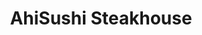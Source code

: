 ---
layout: place
title: "AhiSushi Steakhouse"
permalink: /california/redwood-city/ahisushi-steakhouse.html
stateAbbr: CA
stateName: California
cityName: Redwood City
seo:
  name: "AhiSushi Steakhouse"
  type: Restaurant
  links: https://www.ahisushihibachica.com/
description: "Chill dining space serving sushi & Japanese entrees such as hibachi & teriyaki, plus lunch specials. AhiSushi Steakhouse serves delicious sushi in Redwood City, California. Try fresh Japanese dishes for a great dining experience. Available for takeout, delivery, lunch, and dinner."
place_id: ChIJP-i6Iaujj4ARZANvuhslxqQ
photos:
  - name: >-
      places/ChIJP-i6Iaujj4ARZANvuhslxqQ/photos/AeeoHcLNrODDzJJSNXnbCRV2CXoq5-BODLj6hqjKBjLp-ayUj3w2lsEnatcY0wjqdEZJwclrv7OfanFBup6VUVNritTVT_kysye6qK6eb7w1J3hRGmXKQjwe0C3HH8En921SgBopsSm5necVRz7anRMCDA6-d9A9SMGesAzOA87DM0fF0O_WFZHmj0zDbX3UEW6oeLgvQiflRFt3Y3VdAiZ2Tq6qADrZcTDTPF8aNiuQVaxreYZplRV2Wf5GBYAg213zm7urod1yBimw0_w8j6wVzUg208jlC3eO2eW5ubpe212jfNj6cqSPXb5LR6L7CsbSXhypPxYydH6g5c7IesO77TDGXB-DOosyzM8fCiZibPNWYQmM-H2uzgNCkLGV86IAIVb6pZLSDnsjeySnPGV0-TGum1n-wW1qhzNSOWynx6e2cAtS
    widthPx: 4032
    heightPx: 2268
    authorAttributions:
      - displayName: Alex
        uri: https://maps.google.com/maps/contrib/114613485576903100858
        photoUri: >-
          https://lh3.googleusercontent.com/a-/ALV-UjXJzSkZCheXnB_IpRAehNlCzTBBof_6l6BuWX6tp2MlWrfWVR3s=s100-p-k-no-mo
    flagContentUri: >-
      https://www.google.com/local/imagery/report/?cb_client=maps_api_places.places_api&image_key=!1e10!2sCIHM0ogKEICAgIDZoL7kxAE&hl=en-US
    googleMapsUri: >-
      https://www.google.com/maps/place//data=!3m4!1e2!3m2!1sCIHM0ogKEICAgIDZoL7kxAE!2e10!4m2!3m1!1s0x808fa3ab21bae83f:0xa4c6251bba6f0364
  - name: >-
      places/ChIJP-i6Iaujj4ARZANvuhslxqQ/photos/AeeoHcJ3dHIN6qTqVObOP6tdWtuEHHWFnWs6js0wUeWiZ75FQYGCsA93mw1ZjM986rI67bwS6CzsDqh_HexnveItGUB9CLrh9_zW-1vswDE2WdC1GG2ItD9nW62NmwToWfjcrugo28-gQHKUmm-zJwL1vUhE7HX5jRuYqkGDYFHwwOeyY8keY9bFcAX5gTzjRnH1KnC2ORKRmi7IKQqyELtm8QtawzfRLMPmlus-Ellee0NvYHn3bQiUeVqL2jJ8YfdHtCtN83YAxsJUrg8A3HinWkRkkLriIvyd5vJKP3IWIBVu_g
    widthPx: 4032
    heightPx: 3024
    authorAttributions:
      - displayName: AhiSushi Steakhouse
        uri: https://maps.google.com/maps/contrib/110793137938287777191
        photoUri: >-
          https://lh3.googleusercontent.com/a/ACg8ocIMBy4s5JByMo5Zierf0MlFHCMGHwYc71NfBWxyoQEJpgEGyw=s100-p-k-no-mo
    flagContentUri: >-
      https://www.google.com/local/imagery/report/?cb_client=maps_api_places.places_api&image_key=!1e10!2sAF1QipPCfmO4Xg6RdojSZkPfqEa252j1vg9WivzIjmAw&hl=en-US
    googleMapsUri: >-
      https://www.google.com/maps/place//data=!3m4!1e2!3m2!1sAF1QipPCfmO4Xg6RdojSZkPfqEa252j1vg9WivzIjmAw!2e10!4m2!3m1!1s0x808fa3ab21bae83f:0xa4c6251bba6f0364
  - name: >-
      places/ChIJP-i6Iaujj4ARZANvuhslxqQ/photos/AeeoHcLRP5RNemS14ZG1WnbM9MobqmQO0K21wkE3LJqPhw7UfoFYXJeT0oYLgXj2gcCI0Y613WQTiFzOfKbB8VBjFaTegNgJk5_h08xYsfXh1GGw48SHSatoA2MVE0HaaAss5Cy0nHVf5f8F4jzL88cqJuENayIH0I8M3E5kzA_pDnndWNQ5O_7lAyyHFICSwO_HsmwosZl86u3RQASIo05FH4mAf3fE4yLLx4pYr6V3mazUckyzZhkiqYiceNTZ-YtnCzSHAcKkhgJo9nYMIaZfzJHc7Gvm-II5u8ZNZT1ou1_NZRnouORuLfRibnwpUJH2Ups9hNPaF30xxf-_6Kw1BTN-eFT9PPWNt77rrHiUphKRZz-ThSLg2jc-gqpEn60sSufu1GrPMgGBV_oDxakNuBTI0aWXCQMDB2t1M5XmTi6pnTrT
    widthPx: 4000
    heightPx: 3000
    authorAttributions:
      - displayName: James S.
        uri: https://maps.google.com/maps/contrib/115067360314639559320
        photoUri: >-
          https://lh3.googleusercontent.com/a-/ALV-UjWGuURpD8DsmVLuOUiYzd_NNOPJLETE4dh6Op0XQRfUoQBbDc3y=s100-p-k-no-mo
    flagContentUri: >-
      https://www.google.com/local/imagery/report/?cb_client=maps_api_places.places_api&image_key=!1e10!2sCIHM0ogKEICAgICt4N3g8QE&hl=en-US
    googleMapsUri: >-
      https://www.google.com/maps/place//data=!3m4!1e2!3m2!1sCIHM0ogKEICAgICt4N3g8QE!2e10!4m2!3m1!1s0x808fa3ab21bae83f:0xa4c6251bba6f0364
  - name: >-
      places/ChIJP-i6Iaujj4ARZANvuhslxqQ/photos/AeeoHcI0HhbU3j2FZGpbymZCiim9xf7a1qFzcsisBRVynLGhtxBB4Q3cwHd5s5WOT0OeIkTQPNT5r5WinRw1Xj34a9UXeZp3DABMwoM5D2zTYD_t7Q1BtUFf-bBK9INMwfJst4XezJNYYpgNIV-ye0N1Qpy4AZD6fo8Jx_sw0-JU87K_Nq3tv-KnfG3aEjHmPYaBUhOrbMnj_5NKphp-gdm1PCpJV3Nlln7SsFXbDfKKDVB6T2YYLw8UrhKz7tVJWOQcYENiP0fe573yi_18aSWjM2M265FMwip1sQBCaWIKuqci-2_siYsgVZLvXsKOc7l1o6V1LT_mQVUStYjgQ6s9KNOai9uxS3sFuzL6NBTBs2HP_aOfvqeeavV0wupyO5obXS6ADv3vfMiJfuemQ7EHl6dSMpnXwDAEAI7L_PsO6NTjQBmt
    widthPx: 4000
    heightPx: 3000
    authorAttributions:
      - displayName: James S.
        uri: https://maps.google.com/maps/contrib/115067360314639559320
        photoUri: >-
          https://lh3.googleusercontent.com/a-/ALV-UjWGuURpD8DsmVLuOUiYzd_NNOPJLETE4dh6Op0XQRfUoQBbDc3y=s100-p-k-no-mo
    flagContentUri: >-
      https://www.google.com/local/imagery/report/?cb_client=maps_api_places.places_api&image_key=!1e10!2sCIHM0ogKEICAgIC-l6m5zgE&hl=en-US
    googleMapsUri: >-
      https://www.google.com/maps/place//data=!3m4!1e2!3m2!1sCIHM0ogKEICAgIC-l6m5zgE!2e10!4m2!3m1!1s0x808fa3ab21bae83f:0xa4c6251bba6f0364
  - name: >-
      places/ChIJP-i6Iaujj4ARZANvuhslxqQ/photos/AeeoHcLmt0CCE7JHWmUul22j0zOuYcGPKQlLjAlDIx-Eu_S7nZTiO0kv6Ej8dzm3_NQfUW28AOzhQ1QRqF-09anpXvxjLJfzmoKwT3NJpIJ7LdShqgq8rvnOhUXIgRk7gsLsvze3llpDoc4zY216y78ZjUJkGG9IL9ubo0pu-iPMsHWQMQ1MTRVdpkN3S9VIlwEmKk9kP2EzSVUS6mMbr4Pn7I4aDbhzxJAKrltpey-VuM6YjizmMBxVUQsj9pVxHXhmdTeGWko-8ApcLt6ieqfLx9hDVnu0hBRZ8VR3Bi3l9KXFNRxX9DHJosv16xMPWQzsjSXMjrmyAXuoJhpIEvIsJ9heZC1xXrjX0-OEDvCs22MuzgigjNnuczMB2RD6kPFCRv-MzLwmXNTkBL91h7DjoLdQGrmOA8dfSDCxFGii-TMQZUv4
    widthPx: 4032
    heightPx: 3024
    authorAttributions:
      - displayName: Rikyah Brown
        uri: https://maps.google.com/maps/contrib/111183112103842912370
        photoUri: >-
          https://lh3.googleusercontent.com/a-/ALV-UjWr2HARgKgNCSy_RSvzb6wI66oVmpkxRYZny6KsbDfR1lrZjmVn=s100-p-k-no-mo
    flagContentUri: >-
      https://www.google.com/local/imagery/report/?cb_client=maps_api_places.places_api&image_key=!1e10!2sCIHM0ogKEICAgMCwjur_kAE&hl=en-US
    googleMapsUri: >-
      https://www.google.com/maps/place//data=!3m4!1e2!3m2!1sCIHM0ogKEICAgMCwjur_kAE!2e10!4m2!3m1!1s0x808fa3ab21bae83f:0xa4c6251bba6f0364
  - name: >-
      places/ChIJP-i6Iaujj4ARZANvuhslxqQ/photos/AeeoHcIetBHR-uOpkvikhI9WUFhsWMTngq0fzc821F8xQC4UhBMjuMoguRWUQ286JLCJ_PWn4dKCiMrJ8B_iupyIYMW4jTMFa3mzUY_DLbRUL8nw6JwG2zRTy4vC-LFBMmD_pDtbMXEvu8rkc5pElRhHGz_dXyHvqVNrf0rtfbnMhrGOq0nKIIczFjb1hfNwjIEZMK4fV5TL7nuP1e5lw3FMbmj9fqz97r5wwibprpAbo4wdyyRPua3DTUD3eFreyXhR4FavG4IYsDKECPdvnsv3aX-ny7rOCrj1of4-KV_10p32oJs3n_Yc2ESalyg9qsH8dwlRQjsHehrWHIenDWFtCmgMjA4DxdhzMgtOYXNlEvp8699qdq3Ahe5UcVcCical8OVHpNXnNE9TDJ5u8-8PVc6PXD6B3KajpSZlXsH-bjM1Dg
    widthPx: 2268
    heightPx: 4032
    authorAttributions:
      - displayName: James
        uri: https://maps.google.com/maps/contrib/108054114834581884385
        photoUri: >-
          https://lh3.googleusercontent.com/a-/ALV-UjXqV7s1ERcFGfwshWd43fVj2drCe4Q_9Q7yrW7t1yUcOV4l1RPe-Q=s100-p-k-no-mo
    flagContentUri: >-
      https://www.google.com/local/imagery/report/?cb_client=maps_api_places.places_api&image_key=!1e10!2sCIHM0ogKEICAgICXxYTzdg&hl=en-US
    googleMapsUri: >-
      https://www.google.com/maps/place//data=!3m4!1e2!3m2!1sCIHM0ogKEICAgICXxYTzdg!2e10!4m2!3m1!1s0x808fa3ab21bae83f:0xa4c6251bba6f0364
  - name: >-
      places/ChIJP-i6Iaujj4ARZANvuhslxqQ/photos/AeeoHcJdHjFjk3NnJ7ncaVfqf7QfLjy1FicxVhkLfRLGoSAhDrmPl-7KP3R5mEGhMA0apCfkl91nfOh77nGzbEu9mi5GeCgwU5BylmZ3t5FkmBzykN0VEhf07RKW_m7Rj8n0HBOHtpncATsCuukT_8yo5ai9kCGH3MiqA84Y8JHAtsjgv8vRhq0RXUO6t3Vc26FkIRv_qUhxSGn9ge8-o13GJcJAzXteYS3PMnM6GF-mbq3e3EKEF2FXcvoU83ixsFMwXVlY4TA83w_x-O38E9JpyCN_l1YODM4NaHsii8UTMtuMkQSu-dsOWtG8feththBr-M0c4x7mOQqTQpPbGyLDxI6QYlJ436Iwv1GGVl90ep6Dphl6AjDI7R0TaiC6o4GbeGKRmByRHhpNYeqh_Z4A5SXVJCPyS64QgX9adfUUlaM
    widthPx: 3000
    heightPx: 3744
    authorAttributions:
      - displayName: Jorge luis Guerrero alfaro
        uri: https://maps.google.com/maps/contrib/104365758319301623710
        photoUri: >-
          https://lh3.googleusercontent.com/a-/ALV-UjVPxPtoek7gwXN66Jrifanv5b_oqHtyhBuTZZdlpZvJD3n7BmqE=s100-p-k-no-mo
    flagContentUri: >-
      https://www.google.com/local/imagery/report/?cb_client=maps_api_places.places_api&image_key=!1e10!2sCIHM0ogKEICAgICnheidLQ&hl=en-US
    googleMapsUri: >-
      https://www.google.com/maps/place//data=!3m4!1e2!3m2!1sCIHM0ogKEICAgICnheidLQ!2e10!4m2!3m1!1s0x808fa3ab21bae83f:0xa4c6251bba6f0364
  - name: >-
      places/ChIJP-i6Iaujj4ARZANvuhslxqQ/photos/AeeoHcL5b9yXv-mhYW89zDTz8-W5DG0q5iUy_bomQLjQRu_vssoeudjDfHssNtfoQ4JTvdlUgG7hWUNSDlvH6DpimvRW2Ymp9HbRMSdfOjPfW1_meJHr1dB-R-V6zSUSUr5YEavyjH10zNeYucMQGX-k62GsoSA5aXbios1bAFwbhkse8bLaDpCwVd0mDHqhnsyY657KsvkpYIcKre9IpxmrfQnDqpaR9TAlDSu1VdMJu1vgB5eIwGfZUMwx4q7Tjko99YT9mO58wzCCG3inYNhm4LTMEC7JMAgYLiiWhn3llLvDlmWQh9R_OyPNHXseXVjE9QXilEDJMYhsBTYAAUWp8lv_T6uyvodxOfT_9T1rUkwrCqeiMje-xiK-dP6NAdzmLwZE1iyFJJbHQTrDlfKU3NN05UU_FBtgEWk1q2h8A_5_cCE
    widthPx: 4032
    heightPx: 3024
    authorAttributions:
      - displayName: Benjamin Chu
        uri: https://maps.google.com/maps/contrib/109505456507890865898
        photoUri: >-
          https://lh3.googleusercontent.com/a-/ALV-UjX3A8K0ndfHTlp8CkUw9XRGbWF8b9ltfCSE0fwKcuz948icYDkOuw=s100-p-k-no-mo
    flagContentUri: >-
      https://www.google.com/local/imagery/report/?cb_client=maps_api_places.places_api&image_key=!1e10!2sCIHM0ogKEICAgICPhYjL5gE&hl=en-US
    googleMapsUri: >-
      https://www.google.com/maps/place//data=!3m4!1e2!3m2!1sCIHM0ogKEICAgICPhYjL5gE!2e10!4m2!3m1!1s0x808fa3ab21bae83f:0xa4c6251bba6f0364
  - name: >-
      places/ChIJP-i6Iaujj4ARZANvuhslxqQ/photos/AeeoHcLKSL5ar3I7O9oPttjFge_VIu0bFKzmtZGb2XeCFywcOIp2IYmO4Ubj7dY88DQqFRvsvhzaipRyTyR0E892dzvNMHp4vvN8Ps9JyH2U6owBLSdrWWicBm57iD9cUnamUZorFOIaAXqkqzTcNcF06Yau5TDEpTbg4t5X2-JK1QGy9tVVrOaAR8B3k8q-6oApj4W67P2uhimovY93es-sIwR4Tx70yrcW-SBMqCIK9vBGWifpan1g7lg9BWmhfM8nIJLB_tyt1p7R01Eq6UCkhkz1Vz9AyTyH31TNlw2Ep6WkIPplUUGv-R3vWyC2Xw9YYkAxHzBrCDWsSqWUmNPvTDKGrYt9xh06nfPKyjZn9A2hN8WNG7evTvtgtPhZagW0NIGcW5gasKBViB7WJ078oyg7xrgXUgXYgpcWrwnGpNNi_A
    widthPx: 3024
    heightPx: 4032
    authorAttributions:
      - displayName: Bryan Garcia
        uri: https://maps.google.com/maps/contrib/110250319583974642720
        photoUri: >-
          https://lh3.googleusercontent.com/a-/ALV-UjVlfda3nJwxuIjRFtPdFHiRvBTQoBgGUxmjQebW1ZX_4HKJ5vtK=s100-p-k-no-mo
    flagContentUri: >-
      https://www.google.com/local/imagery/report/?cb_client=maps_api_places.places_api&image_key=!1e10!2sCIHM0ogKEICAgIDvuvPKUg&hl=en-US
    googleMapsUri: >-
      https://www.google.com/maps/place//data=!3m4!1e2!3m2!1sCIHM0ogKEICAgIDvuvPKUg!2e10!4m2!3m1!1s0x808fa3ab21bae83f:0xa4c6251bba6f0364
  - name: >-
      places/ChIJP-i6Iaujj4ARZANvuhslxqQ/photos/AeeoHcJNkmoZ0h7mAUO5XQlJc-xntu3hvzFCSGV3bg34Bqeoc-T0sth0pUqBk7gqJGK44KIVtqeZjb8JcCnu2vmPMHbjWhtbUlRAmNPu_ga__arFloApJM5c5KRAo5PY6MdIc_28Usedfxw9Dk9tszM09Ji2N7eg-QDnOLXwmZ6bz_cBHfcsGxtwSrcoRrSPVfByjfz_1Ge-DI6Qml96D44VDbF3RAfP3XDsnO2JGBoN0ls79gnWq0cM1QB_hQAefbEIyxN7yHmPKKSbarpWpugcaAhnwuzIKCB4roXWpc4J7MWjK0iqtv8IhUiXIn35X4D4kL4f8ufZZs2YZDcqd6N1IcCPqn1YwmGQTnzzLguOsLOr7fES3MMupdyhoLvKrNnje2jQV1He2qUQDHs1efniJW-1Nw6R3ljJGalcajH-WuA
    widthPx: 4032
    heightPx: 2268
    authorAttributions:
      - displayName: James
        uri: https://maps.google.com/maps/contrib/108054114834581884385
        photoUri: >-
          https://lh3.googleusercontent.com/a-/ALV-UjXqV7s1ERcFGfwshWd43fVj2drCe4Q_9Q7yrW7t1yUcOV4l1RPe-Q=s100-p-k-no-mo
    flagContentUri: >-
      https://www.google.com/local/imagery/report/?cb_client=maps_api_places.places_api&image_key=!1e10!2sCIHM0ogKEICAgICXxYTzNg&hl=en-US
    googleMapsUri: >-
      https://www.google.com/maps/place//data=!3m4!1e2!3m2!1sCIHM0ogKEICAgICXxYTzNg!2e10!4m2!3m1!1s0x808fa3ab21bae83f:0xa4c6251bba6f0364
address: 1784 Broadway, Redwood City, CA 94063, USA
street: 1784 Broadway
city: Redwood City
state: CA
zip: '94063'
country: USA
neighborhood: Staumbaugh Heller
latitude: '37.487040'
longitude: '-122.223087'
accessibility_options:
  wheelchairAccessibleParking: true
  wheelchairAccessibleEntrance: true
  wheelchairAccessibleRestroom: true
  wheelchairAccessibleSeating: true
business_status: OPERATIONAL
name: AhiSushi Steakhouse
google_maps_links:
  directionsUri: >-
    https://www.google.com/maps/dir//''/data=!4m7!4m6!1m1!4e2!1m2!1m1!1s0x808fa3ab21bae83f:0xa4c6251bba6f0364!3e0
  placeUri: https://maps.google.com/?cid=11873218268631073636
  writeAReviewUri: >-
    https://www.google.com/maps/place//data=!4m3!3m2!1s0x808fa3ab21bae83f:0xa4c6251bba6f0364!12e1
  reviewsUri: >-
    https://www.google.com/maps/place//data=!4m4!3m3!1s0x808fa3ab21bae83f:0xa4c6251bba6f0364!9m1!1b1
  photosUri: >-
    https://www.google.com/maps/place//data=!4m3!3m2!1s0x808fa3ab21bae83f:0xa4c6251bba6f0364!10e5
primary_type: Japanese Restaurant
opening_hours:
  regular: null
  current: null
secondary_opening_hours:
  regular:
    weekdayDescriptions: null
    type: null
  current:
    weekdayDescriptions: null
    type: null
phone: (650) 369-2299
price_level: PRICE_LEVEL_MODERATE
price_range: $20 &ndash; $30
rating: '4.3'
rating_count: 0
website: https://www.ahisushihibachica.com/
reviews:
  - name: >-
      places/ChIJP-i6Iaujj4ARZANvuhslxqQ/reviews/ChZDSUhNMG9nS0VJQ0FnSUR2Xy1fNUJ3EAE
    relativePublishTimeDescription: 3 months ago
    rating: 5
    text:
      text: >-
        Restaurant Review: A Hidden Gem for Japanese Cuisine


        This Japanese restaurant has been our family’s favorite dining spot for
        over three years, and it continues to impress us every time. The value
        for money is unbeatable, with a wide variety of dishes that are fresh,
        flavorful, and satisfying. Whether it’s sushi, ramen, or bento boxes,
        the quality is consistently excellent.


        The warm and welcoming atmosphere adds to the charm. The chef’s passion
        for crafting delicious meals is evident, and the staff are always super
        friendly and attentive. My kids love eating here—it’s one of the few
        places where they’re always excited to try something new.


        We’ve celebrated several family birthdays here, and the experience has
        always been delightful. It’s also become a favorite for many of our
        friends after we recommended it to them!


        The only thing we wish they had is 火炙壽司 (torched sushi). It would be
        such a fantastic addition to their already diverse menu. If they added
        it, it would truly take this place to the next level!


        For anyone seeking a cozy, family-friendly Japanese restaurant with
        excellent food at a great price, this spot is highly recommended.
      languageCode: en
    originalText:
      text: >-
        Restaurant Review: A Hidden Gem for Japanese Cuisine


        This Japanese restaurant has been our family’s favorite dining spot for
        over three years, and it continues to impress us every time. The value
        for money is unbeatable, with a wide variety of dishes that are fresh,
        flavorful, and satisfying. Whether it’s sushi, ramen, or bento boxes,
        the quality is consistently excellent.


        The warm and welcoming atmosphere adds to the charm. The chef’s passion
        for crafting delicious meals is evident, and the staff are always super
        friendly and attentive. My kids love eating here—it’s one of the few
        places where they’re always excited to try something new.


        We’ve celebrated several family birthdays here, and the experience has
        always been delightful. It’s also become a favorite for many of our
        friends after we recommended it to them!


        The only thing we wish they had is 火炙壽司 (torched sushi). It would be
        such a fantastic addition to their already diverse menu. If they added
        it, it would truly take this place to the next level!


        For anyone seeking a cozy, family-friendly Japanese restaurant with
        excellent food at a great price, this spot is highly recommended.
      languageCode: en
    authorAttribution:
      displayName: Amanda Bok
      uri: https://www.google.com/maps/contrib/103615271130597565647/reviews
      photoUri: >-
        https://lh3.googleusercontent.com/a-/ALV-UjVwfL8HW5YueF_q6vNLT3CV4FPaViXKgVg1WhVB5fkUwXriQT8=s128-c0x00000000-cc-rp-mo
    publishTime: '2024-12-25T21:54:06.057248Z'
    flagContentUri: >-
      https://www.google.com/local/review/rap/report?postId=ChZDSUhNMG9nS0VJQ0FnSUR2Xy1fNUJ3EAE&d=17924085&t=1
    googleMapsUri: >-
      https://www.google.com/maps/reviews/data=!4m6!14m5!1m4!2m3!1sChZDSUhNMG9nS0VJQ0FnSUR2Xy1fNUJ3EAE!2m1!1s0x808fa3ab21bae83f:0xa4c6251bba6f0364
  - name: >-
      places/ChIJP-i6Iaujj4ARZANvuhslxqQ/reviews/ChdDSUhNMG9nS0VJQ0FnSURfaTREUnlBRRAB
    relativePublishTimeDescription: 2 months ago
    rating: 5
    text:
      text: >-
        This is the best sushi in the Peninsula!!! Latinx owned and operated;
        the owners give excellent service and their team is phenomenal. Great
        value for a decent price, it doesn’t get any better than this. Highly
        recommend the handrolls, sushi selection, and daily specials (always
        unique and tasty). They let you customize your order, anytime. I support
        their business 100%. Check this place out on your next trip to Redwood
        City, you won’t regret it. They even gave us complimentary ice cream!!
        This place loves their customers
      languageCode: en
    originalText:
      text: >-
        This is the best sushi in the Peninsula!!! Latinx owned and operated;
        the owners give excellent service and their team is phenomenal. Great
        value for a decent price, it doesn’t get any better than this. Highly
        recommend the handrolls, sushi selection, and daily specials (always
        unique and tasty). They let you customize your order, anytime. I support
        their business 100%. Check this place out on your next trip to Redwood
        City, you won’t regret it. They even gave us complimentary ice cream!!
        This place loves their customers
      languageCode: en
    authorAttribution:
      displayName: Gaby Jimenez
      uri: https://www.google.com/maps/contrib/106766256648746867193/reviews
      photoUri: >-
        https://lh3.googleusercontent.com/a/ACg8ocLsZzRUFRXsqBr3XqlUwV4vZ0U9N5OSMund170QA20AV1kSoQ=s128-c0x00000000-cc-rp-mo
    publishTime: '2025-01-27T02:06:01.794142Z'
    flagContentUri: >-
      https://www.google.com/local/review/rap/report?postId=ChdDSUhNMG9nS0VJQ0FnSURfaTREUnlBRRAB&d=17924085&t=1
    googleMapsUri: >-
      https://www.google.com/maps/reviews/data=!4m6!14m5!1m4!2m3!1sChdDSUhNMG9nS0VJQ0FnSURfaTREUnlBRRAB!2m1!1s0x808fa3ab21bae83f:0xa4c6251bba6f0364
  - name: >-
      places/ChIJP-i6Iaujj4ARZANvuhslxqQ/reviews/ChZDSUhNMG9nS0VJQ0FnSURuMFpxb0dBEAE
    relativePublishTimeDescription: 6 months ago
    rating: 5
    text:
      text: >-
        Ahi Sushi offers a delightful dining experience with a unique twist on
        traditional Japanese cuisine. While some dishes are slightly altered
        from the original, the flavors remain delicious and satisfying. The food
        is fresh, and the presentation is beautiful. The service is attentive
        and friendly, making for an overall enjoyable meal. A great spot for
        sushi lovers looking for something a little different yet still
        authentic in taste.
      languageCode: en
    originalText:
      text: >-
        Ahi Sushi offers a delightful dining experience with a unique twist on
        traditional Japanese cuisine. While some dishes are slightly altered
        from the original, the flavors remain delicious and satisfying. The food
        is fresh, and the presentation is beautiful. The service is attentive
        and friendly, making for an overall enjoyable meal. A great spot for
        sushi lovers looking for something a little different yet still
        authentic in taste.
      languageCode: en
    authorAttribution:
      displayName: Abbas Haddadi
      uri: https://www.google.com/maps/contrib/117611601407447815388/reviews
      photoUri: >-
        https://lh3.googleusercontent.com/a-/ALV-UjVbr1Tf6pKLRgkAdyDIzaDgMkuE8-BpIhUmQR-vIzDntzEeCZ7S=s128-c0x00000000-cc-rp-mo-ba4
    publishTime: '2024-10-06T22:22:22.593442Z'
    flagContentUri: >-
      https://www.google.com/local/review/rap/report?postId=ChZDSUhNMG9nS0VJQ0FnSURuMFpxb0dBEAE&d=17924085&t=1
    googleMapsUri: >-
      https://www.google.com/maps/reviews/data=!4m6!14m5!1m4!2m3!1sChZDSUhNMG9nS0VJQ0FnSURuMFpxb0dBEAE!2m1!1s0x808fa3ab21bae83f:0xa4c6251bba6f0364
  - name: >-
      places/ChIJP-i6Iaujj4ARZANvuhslxqQ/reviews/ChdDSUhNMG9nS0VJQ0FnSUR2dXZQSzRnRRAB
    relativePublishTimeDescription: 3 months ago
    rating: 5
    text:
      text: >-
        Staff is super engaging and friendly. The food is delicious and fairly
        priced with appropriate portions. My wife and I love coming here and
        it’s quickly become one of our favorite spots
      languageCode: en
    originalText:
      text: >-
        Staff is super engaging and friendly. The food is delicious and fairly
        priced with appropriate portions. My wife and I love coming here and
        it’s quickly become one of our favorite spots
      languageCode: en
    authorAttribution:
      displayName: Bryan Garcia
      uri: https://www.google.com/maps/contrib/110250319583974642720/reviews
      photoUri: >-
        https://lh3.googleusercontent.com/a-/ALV-UjVlfda3nJwxuIjRFtPdFHiRvBTQoBgGUxmjQebW1ZX_4HKJ5vtK=s128-c0x00000000-cc-rp-mo
    publishTime: '2024-12-19T20:57:08.071367Z'
    flagContentUri: >-
      https://www.google.com/local/review/rap/report?postId=ChdDSUhNMG9nS0VJQ0FnSUR2dXZQSzRnRRAB&d=17924085&t=1
    googleMapsUri: >-
      https://www.google.com/maps/reviews/data=!4m6!14m5!1m4!2m3!1sChdDSUhNMG9nS0VJQ0FnSUR2dXZQSzRnRRAB!2m1!1s0x808fa3ab21bae83f:0xa4c6251bba6f0364
  - name: >-
      places/ChIJP-i6Iaujj4ARZANvuhslxqQ/reviews/ChdDSUhNMG9nS0VJQ0FnTUNnNGREQWh3RRAB
    relativePublishTimeDescription: a month ago
    rating: 2
    text:
      text: >-
        Disappointed with the tipping practices (it feels like a scam)!


        I left a generous 24% tip based on the subtotal (which is how it should
        be), but to my surprise, the waiter added an extra $2 without my
        consent. On top of that, the suggested tip amounts at the bottom of the
        receipt were incorrectly calculated based on the total amount, not the
        subtotal, which is misleading.


        I contacted the restaurant, and the owner (he said he was the owner,
        although I think he was the same waiter who attended us) did call to
        apologize, which I appreciate. However, they didn't resolve the issue,
        and this kind of practice makes me feel deceived as a customer.


        Giving 2 stars instead of 1 just because of the "owner's" apology, but I
        won't be returning.


        For other consumers, be careful and review your transactions after
        leaving this place!
      languageCode: en
    originalText:
      text: >-
        Disappointed with the tipping practices (it feels like a scam)!


        I left a generous 24% tip based on the subtotal (which is how it should
        be), but to my surprise, the waiter added an extra $2 without my
        consent. On top of that, the suggested tip amounts at the bottom of the
        receipt were incorrectly calculated based on the total amount, not the
        subtotal, which is misleading.


        I contacted the restaurant, and the owner (he said he was the owner,
        although I think he was the same waiter who attended us) did call to
        apologize, which I appreciate. However, they didn't resolve the issue,
        and this kind of practice makes me feel deceived as a customer.


        Giving 2 stars instead of 1 just because of the "owner's" apology, but I
        won't be returning.


        For other consumers, be careful and review your transactions after
        leaving this place!
      languageCode: en
    authorAttribution:
      displayName: Humberto De las Casas
      uri: https://www.google.com/maps/contrib/102456262124373154751/reviews
      photoUri: >-
        https://lh3.googleusercontent.com/a/ACg8ocIfdUDvla40e09TQGekmoYcwB9oO6NI7mmpEgwc_dQ3KGjsIg=s128-c0x00000000-cc-rp-mo
    publishTime: '2025-02-18T02:13:11.784715Z'
    flagContentUri: >-
      https://www.google.com/local/review/rap/report?postId=ChdDSUhNMG9nS0VJQ0FnTUNnNGREQWh3RRAB&d=17924085&t=1
    googleMapsUri: >-
      https://www.google.com/maps/reviews/data=!4m6!14m5!1m4!2m3!1sChdDSUhNMG9nS0VJQ0FnTUNnNGREQWh3RRAB!2m1!1s0x808fa3ab21bae83f:0xa4c6251bba6f0364
parking_options:
  freeParkingLot: true
  freeStreetParking: true
  valetParking: false
payment_options:
  acceptsCreditCards: true
  acceptsDebitCards: true
  acceptsCashOnly: false
  acceptsNfc: true
allow_dogs: null
curbside_pickup: null
delivery: true
dine_in: true
good_for_children: true
good_for_groups: true
good_for_sports: false
live_music: false
menu_for_children: null
outdoor_seating: false
reservable: true
restroom: true
serves_beer: true
serves_breakfast: false
serves_brunch: false
serves_cocktails: false
serves_coffee: false
serves_dinner: true
serves_dessert: true
serves_lunch: true
serves_vegetarian_food: null
serves_wine: true
takeout: true
update_category: essentials
summary: >-
  Chill dining space serving sushi & Japanese entrees such as hibachi &
  teriyaki, plus lunch specials.

---